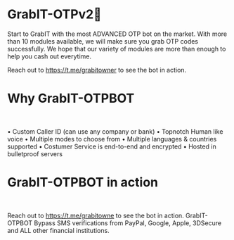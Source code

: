 # GrabIT-OTPv2🤖

Start to GrabIT with the most ADVANCED OTP bot on the market. With more than 10 modules available, we will make sure you grab OTP codes successfully. We hope that our variety of modules are more than enough to help you cash out everytime.

Reach out to https://t.me/grabitowner to see the bot in action.

# Why GrabIT-OTPBOT
<br>

• Custom Caller ID (can use any company or bank)
• Topnotch Human like voice
• Multiple modes to choose from
• Multiple languages & countries supported
• Costumer Service is end-to-end and encrypted
• Hosted in bulletproof servers

# GrabIT-OTPBOT in action
<br>

Reach out to https://t.me/grabitowne to see the bot in action. GrabIT-OTPBOT Bypass SMS verifications from PayPal, Google, Apple, 3DSecure and ALL other financial institutions.
